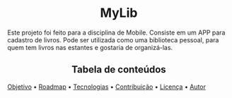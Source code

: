 <h1 align="center">MyLib</h1>


<p>Este projeto foi feito para a disciplina de Mobile. Consiste em um APP para cadastro de livros. Pode ser utilizada como uma biblioteca pessoal, para quem tem livros nas estantes e gostaria de organizá-las. </p>

<h2 align="center">Tabela de conteúdos</h2>
 <p>
 <a href="#objetivo">Objetivo</a> •
 <a href="#roadmap">Roadmap</a> • 
 <a href="#tecnologias">Tecnologias</a> • 
 <a href="#contribuicao">Contribuição</a> • 
 <a href="#licenc-a">Licença</a> • 
 <a href="#autor">Autor</a>
</p>


 
